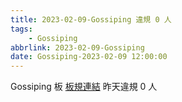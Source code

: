 ```yaml
---
title: 2023-02-09-Gossiping 違規 0 人
tags:
    - Gossiping
abbrlink: 2023-02-09-Gossiping
date: Gossiping-2023-02-09 12:00:00
---
```

Gossiping 板 [板規連結](https://www.ptt.cc/bbs/Gossiping/M.1637425085.A.07D.html)
昨天違規 0 人
